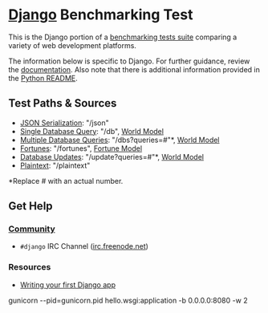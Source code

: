 # [Django](https://www.djangoproject.com/) Benchmarking Test

This is the Django portion of a [benchmarking tests suite](../../)
comparing a variety of web development platforms.

The information below is specific to Django. For further guidance,
review the [documentation](https://github.com/TechEmpower/FrameworkBenchmarks/wiki).
Also note that there is additional information provided in
the [Python README](../).

## Test Paths & Sources

* [JSON Serialization](hello/world/views.py): "/json"
* [Single Database Query](hello/world/views.py): "/db", [World Model](hello/world/models.py)
* [Multiple Database Queries](hello/world/views.py): "/dbs?queries=#"*, [World Model](hello/world/models.py)
* [Fortunes](hello/world/views.py): "/fortunes", [Fortune Model](hello/world/models.py)
* [Database Updates](hello/world/views.py): "/update?queries=#"*, [World Model](hello/world/models.py)
* [Plaintext](hello/world/views.py): "/plaintext" 

*Replace # with an actual number.

## Get Help

### [Community](https://www.djangoproject.com/community/)

* `#django` IRC Channel ([irc.freenode.net](https://freenode.net/))

### Resources

* [Writing your first Django app](https://docs.djangoproject.com/en/dev/intro/tutorial01/)

gunicorn --pid=gunicorn.pid hello.wsgi:application -b 0.0.0.0:8080 -w 2